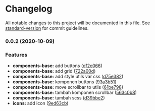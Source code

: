 # Changelog

All notable changes to this project will be documented in this file. See [standard-version](https://github.com/conventional-changelog/standard-version) for commit guidelines.

### 0.0.2 (2020-10-09)


### Features

* **components-base:** add buttons ([df2c066](https://github.com/deboxsoft/svelte-library/commit/df2c066))
* **components-base:** add grid ([722a00d](https://github.com/deboxsoft/svelte-library/commit/722a00d))
* **components-base:** add style utils var css ([d75e382](https://github.com/deboxsoft/svelte-library/commit/d75e382))
* **components-base:** komponen buttons ([93a3b51](https://github.com/deboxsoft/svelte-library/commit/93a3b51))
* **components-base:** move scrollbar to utils ([61be798](https://github.com/deboxsoft/svelte-library/commit/61be798))
* **components-base:** tambah komponen scrollbar ([563c0b8](https://github.com/deboxsoft/svelte-library/commit/563c0b8))
* **components-base:** tambah scss ([d39bbe2](https://github.com/deboxsoft/svelte-library/commit/d39bbe2))
* **icons:** add icon ([9ed63cb](https://github.com/deboxsoft/svelte-library/commit/9ed63cb))
